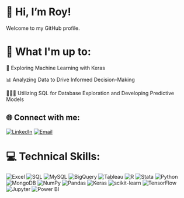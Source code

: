 # **👋 Hi, I’m Roy!**

Welcome to my GitHub profile.

# 🚀 What I'm up to:
🤖 Exploring Machine Learning with Keras

📊 Analyzing Data to Drive Informed Decision-Making

👨🏻‍💻 Utilizing SQL for Database Exploration and Developing Predictive Models

## 🌐 Connect with me:
[![LinkedIn](https://img.shields.io/badge/LinkedIn-%230077B5.svg?logo=linkedin&logoColor=white)](https://linkedin.com/in/royhayyat) 
[![Email](https://img.shields.io/badge/Email-D14836?logo=gmail&logoColor=white)](mailto:roy.khayat2001@gmail.com)

# 💻 Technical Skills:
![Excel](https://img.shields.io/badge/Excel-%234F5B93.svg?style=for-the-badge&logo=Microsoft-Excel&logoColor=white) ![SQL](https://img.shields.io/badge/SQL-%23025E8C.svg?style=for-the-badge&logo=sql&logoColor=white) ![MySQL](https://img.shields.io/badge/mysql-4479A1.svg?style=for-the-badge&logo=mysql&logoColor=white) ![BigQuery](https://img.shields.io/badge/BigQuery-%234285F4.svg?style=for-the-badge&logo=google-cloud&logoColor=white) ![Tableau](https://img.shields.io/badge/Tableau-3E4A61?style=for-the-badge&logo=Tableau&logoColor=white) ![R](https://img.shields.io/badge/r-%23276DC3.svg?style=for-the-badge&logo=r&logoColor=white) ![Stata](https://img.shields.io/badge/stata-%233baaa6.svg?style=for-the-badge&logo=stata&logoColor=white) ![Python](https://img.shields.io/badge/python-3670A0?style=for-the-badge&logo=python&logoColor=ffdd54) ![MongoDB](https://img.shields.io/badge/MongoDB-%234ea94b.svg?style=for-the-badge&logo=mongodb&logoColor=white) ![NumPy](https://img.shields.io/badge/numpy-%23013243.svg?style=for-the-badge&logo=numpy&logoColor=white) ![Pandas](https://img.shields.io/badge/pandas-%23150458.svg?style=for-the-badge&logo=pandas&logoColor=white) ![Keras](https://img.shields.io/badge/Keras-%23D00000.svg?style=for-the-badge&logo=Keras&logoColor=white) ![scikit-learn](https://img.shields.io/badge/scikit--learn-%23F7931E.svg?style=for-the-badge&logo=scikit-learn&logoColor=white) ![TensorFlow](https://img.shields.io/badge/TensorFlow-%23FF6F00.svg?style=for-the-badge&logo=TensorFlow&logoColor=white) ![Jupyter](https://img.shields.io/badge/Jupyter-%23F37626.svg?style=for-the-badge&logo=Jupyter&logoColor=white) ![Power BI](https://img.shields.io/badge/Power%20BI-F2C811?style=for-the-badge&logo=Power%20BI&logoColor=white)

<!---
roy-kh/roy-kh is a ✨ special ✨ repository because its `README.md` (this file) appears on your GitHub profile.
You can click the Preview link to take a look at your changes.
--->

